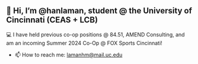 ## 👋 Hi, I’m @hanlaman, student @ the University of Cincinnati (CEAS + LCB)
💻 I have held previous co-op positions @ 84.51, AMEND Consulting, and am an incoming Summer 2024 Co-Op @ FOX Sports Cincinnati!
- 📫 How to reach me: lamanhm@mail.uc.edu
<!---
hanlaman/hanlaman is a ✨ special ✨ repository because its `README.md` (this file) appears on your GitHub profile.
You can click the Preview link to take a look at your changes.
--->

